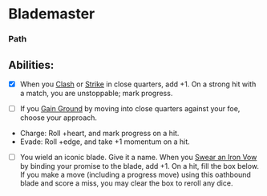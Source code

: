 # Blademaster
### Path


## Abilities:
- [x] When you [Clash](Clash.md) or [Strike](Strike.md) in close quarters, add +1. On a strong hit with a match, you are unstoppable; mark progress.

- [ ] If you [Gain Ground](Gain_Ground.md) by moving into close quarters against your foe, choose your approach.

 * Charge: Roll +heart, and mark progress on a hit.
 * Evade: Roll +edge, and take +1 momentum on a hit.

- [ ] You wield an iconic blade. Give it a name. When you [Swear an Iron Vow](Swear_an_Iron_Vow.md) by binding your promise to the blade, add +1. On a hit, fill the box below. If you make a move (including a progress move) using this oathbound blade and score a miss, you may clear the box to reroll any dice.

